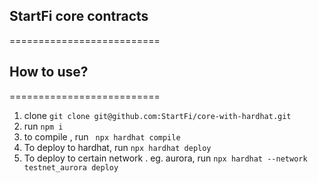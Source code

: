 ## StartFi core contracts 
==========================

## How to use?
==========================
1. clone `git clone git@github.com:StartFi/core-with-hardhat.git` 
2. run `npm i `
3. to compile , run ` npx hardhat compile`
4. To deploy to hardhat, run `npx hardhat deploy`
5. To deploy to certain network . eg. aurora, run `npx hardhat --network testnet_aurora deploy `